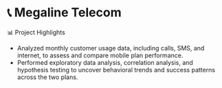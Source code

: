 # 📞 Megaline Telecom 

📊 Project Highlights
* Analyzed monthly customer usage data, including calls, SMS, and internet, to assess and compare mobile plan performance.
* Performed exploratory data analysis, correlation analysis, and hypothesis testing to uncover behavioral trends and success patterns across the two plans.
